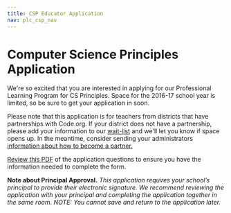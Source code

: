 ```yaml
---
title: CSP Educator Application
nav: plc_csp_nav
---
```


# Computer Science Principles Application  

We're so excited that you are interested in applying for our Professional Learning Program for CS Principles. Space for the 2016-17 school year is limited, so be sure to get your application in soon.

Please note that this application is for teachers from districts that have partnerships with Code.org. If your district does not have a partnership, please add your information to our <a href="https://form.jotform.com/53365196731157" target=_blank>wait-list</a> and we'll let you know if space opens up. In the meantime, consider sending your administrators <a href="https://code.org/educate/districts" target=_blank>information about how to become a partner.</a>

[Review this PDF](/educate/plc/2016-17_CSP_Teacher_Application.pdf) of the application questions to ensure you have the information needed to complete the form. 

**Note about Principal Approval.** *This application requires your school’s principal to provide their electronic signature. We recommend reviewing the application with your principal and completing the application together in the same room. NOTE: You cannot save and return to the application later.* 


<script type="text/javascript" src="https://secure.jotformpro.com/jsform/53348108129960"></script>
